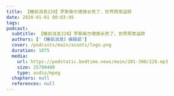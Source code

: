```yaml
---
title: 【睡前消息228】罗斯柴尔德族长死了，世界照常运转
date: 2020-01-01 00:03:49
tags:
podcast:
  subtitle: 【睡前消息228】罗斯柴尔德族长死了，世界照常运转
  authors: ['《睡前消息》编辑部']
  cover: /podcasts/main/assets/logo.png
  duration: 1075
  media:
    url: https://podstatic.bedtime.news/main/201-300/228.mp3
    size: 25790400
    type: audio/mpeg
  chapters: null
  references: null
---
```

